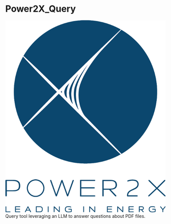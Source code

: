 # Power2X_Query
![Model](Power2X-Logo.png)
Query tool leveraging an LLM to answer questions about PDF files.



